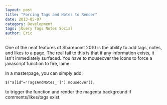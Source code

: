 ```yaml
---
layout: post
title: "Forcing Tags and Notes to Render"
date: 2013-05-07
category: Development
tags: jQuery Tags Notes Social
author: Eric
---
```

One of the neat features of Sharepoint 2010 is the ability to add tags, notes, and likes to a page. The real fail to this is that if any information exists, it isn't immediately surfaced. You have to mouseover the icons to force a javascript function to fire, lame.

In a masterpage, you can simply add: 

`$("a[id^='TagsAndNotes_']").mouseover();`

to trigger the function and render the magenta background if comments/likes/tags exist.
